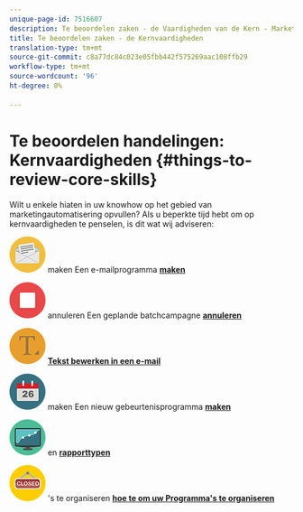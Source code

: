```yaml
---
unique-page-id: 7516607
description: Te beoordelen zaken - de Vaardigheden van de Kern - Marketo Docs - de Documentatie van het Product
title: Te beoordelen zaken - de Kernvaardigheden
translation-type: tm+mt
source-git-commit: c8a77dc84c023e05fbb442f575269aac108ffb29
workflow-type: tm+mt
source-wordcount: '96'
ht-degree: 0%

---
```



# Te beoordelen handelingen: Kernvaardigheden {#things-to-review-core-skills}

Wilt u enkele hiaten in uw knowhow op het gebied van marketingautomatisering opvullen? Als u beperkte tijd hebt om op kernvaardigheden te penselen, is dit wat wij adviseren:

![Een e-mailprogramma](assets/office-28.png) maken Een e-mailprogramma **[maken](/help/marketo/product-docs/email-marketing/email-programs/creating-an-email-program/create-an-email-program.md)**

![Een geplande batchcampagne](assets/multimedia-27.png) annuleren Een geplande batchcampagne **[annuleren](/help/marketo/product-docs/core-marketo-concepts/smart-campaigns/using-smart-campaigns/cancel-a-scheduled-batch-campaign-run.md)**

![Tekst bewerken in een e-mail](assets/graphic-design-tools-34.png) **[Tekst bewerken in een e-mail](/help/marketo/product-docs/email-marketing/general/email-editor-2/edit-elements-in-an-email.md)**

![Een nieuw gebeurtenisprogramma](assets/seo-57.png) maken Een nieuw gebeurtenisprogramma **[maken](/help/marketo/product-docs/demand-generation/events/understanding-events/create-a-new-event-program.md)**

![Rapporttypen](assets/seo-04.png) en **[rapporttypen](/help/marketo/product-docs/reporting/basic-reporting/report-types/report-type-overview.md)**

![Hoe te om uw Programma](assets/shopping-09.png) &#39;s te organiseren **[hoe te om uw Programma&#39;s te organiseren](/help/marketo/product-docs/core-marketo-concepts/programs/working-with-programs/best-practice-how-to-organize-your-programs.md)**
